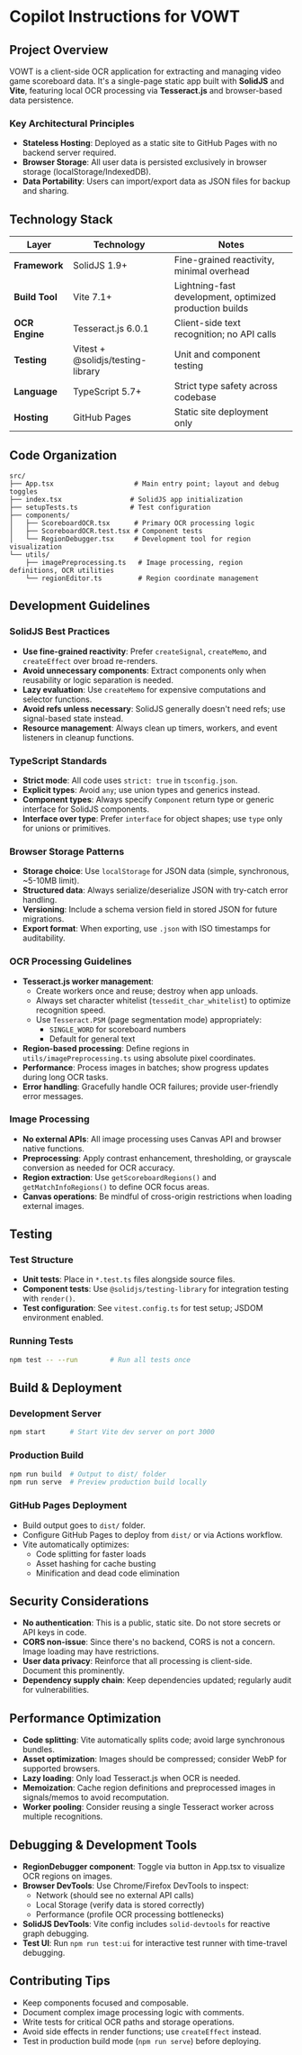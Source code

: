 # Copilot Instructions for VOWT

## Project Overview

VOWT is a client-side OCR application for extracting and managing video game scoreboard data. It's a single-page static app built with **SolidJS** and **Vite**, featuring local OCR processing via **Tesseract.js** and browser-based data persistence.

### Key Architectural Principles

-   **Stateless Hosting**: Deployed as a static site to GitHub Pages with no backend server required.
-   **Browser Storage**: All user data is persisted exclusively in browser storage (localStorage/IndexedDB).
-   **Data Portability**: Users can import/export data as JSON files for backup and sharing.

## Technology Stack

| Layer          | Technology                        | Notes                                                   |
| -------------- | --------------------------------- | ------------------------------------------------------- |
| **Framework**  | SolidJS 1.9+                      | Fine-grained reactivity, minimal overhead               |
| **Build Tool** | Vite 7.1+                         | Lightning-fast development, optimized production builds |
| **OCR Engine** | Tesseract.js 6.0.1                | Client-side text recognition; no API calls              |
| **Testing**    | Vitest + @solidjs/testing-library | Unit and component testing                              |
| **Language**   | TypeScript 5.7+                   | Strict type safety across codebase                      |
| **Hosting**    | GitHub Pages                      | Static site deployment only                             |

## Code Organization

```
src/
├── App.tsx                    # Main entry point; layout and debug toggles
├── index.tsx                 # SolidJS app initialization
├── setupTests.ts             # Test configuration
├── components/
│   ├── ScoreboardOCR.tsx      # Primary OCR processing logic
│   ├── ScoreboardOCR.test.tsx # Component tests
│   └── RegionDebugger.tsx     # Development tool for region visualization
└── utils/
    ├── imagePreprocessing.ts   # Image processing, region definitions, OCR utilities
    └── regionEditor.ts         # Region coordinate management
```

## Development Guidelines

### SolidJS Best Practices

-   **Use fine-grained reactivity**: Prefer `createSignal`, `createMemo`, and `createEffect` over broad re-renders.
-   **Avoid unnecessary components**: Extract components only when reusability or logic separation is needed.
-   **Lazy evaluation**: Use `createMemo` for expensive computations and selector functions.
-   **Avoid refs unless necessary**: SolidJS generally doesn't need refs; use signal-based state instead.
-   **Resource management**: Always clean up timers, workers, and event listeners in cleanup functions.

### TypeScript Standards

-   **Strict mode**: All code uses `strict: true` in `tsconfig.json`.
-   **Explicit types**: Avoid `any`; use union types and generics instead.
-   **Component types**: Always specify `Component` return type or generic interface for SolidJS components.
-   **Interface over type**: Prefer `interface` for object shapes; use `type` only for unions or primitives.

### Browser Storage Patterns

-   **Storage choice**: Use `localStorage` for JSON data (simple, synchronous, ~5-10MB limit).
-   **Structured data**: Always serialize/deserialize JSON with try-catch error handling.
-   **Versioning**: Include a schema version field in stored JSON for future migrations.
-   **Export format**: When exporting, use `.json` with ISO timestamps for auditability.

### OCR Processing Guidelines

-   **Tesseract.js worker management**:
    -   Create workers once and reuse; destroy when app unloads.
    -   Always set character whitelist (`tessedit_char_whitelist`) to optimize recognition speed.
    -   Use `Tesseract.PSM` (page segmentation mode) appropriately:
        -   `SINGLE_WORD` for scoreboard numbers
        -   Default for general text
-   **Region-based processing**: Define regions in `utils/imagePreprocessing.ts` using absolute pixel coordinates.
-   **Performance**: Process images in batches; show progress updates during long OCR tasks.
-   **Error handling**: Gracefully handle OCR failures; provide user-friendly error messages.

### Image Processing

-   **No external APIs**: All image processing uses Canvas API and browser native functions.
-   **Preprocessing**: Apply contrast enhancement, thresholding, or grayscale conversion as needed for OCR accuracy.
-   **Region extraction**: Use `getScoreboardRegions()` and `getMatchInfoRegions()` to define OCR focus areas.
-   **Canvas operations**: Be mindful of cross-origin restrictions when loading external images.

## Testing

### Test Structure

-   **Unit tests**: Place in `*.test.ts` files alongside source files.
-   **Component tests**: Use `@solidjs/testing-library` for integration testing with `render()`.
-   **Test configuration**: See `vitest.config.ts` for test setup; JSDOM environment enabled.

### Running Tests

```bash
npm test -- --run        # Run all tests once
```

## Build & Deployment

### Development Server

```bash
npm start      # Start Vite dev server on port 3000
```

### Production Build

```bash
npm run build  # Output to dist/ folder
npm run serve  # Preview production build locally
```

### GitHub Pages Deployment

-   Build output goes to `dist/` folder.
-   Configure GitHub Pages to deploy from `dist/` or via Actions workflow.
-   Vite automatically optimizes:
    -   Code splitting for faster loads
    -   Asset hashing for cache busting
    -   Minification and dead code elimination

## Security Considerations

-   **No authentication**: This is a public, static site. Do not store secrets or API keys in code.
-   **CORS non-issue**: Since there's no backend, CORS is not a concern. Image loading may have restrictions.
-   **User data privacy**: Reinforce that all processing is client-side. Document this prominently.
-   **Dependency supply chain**: Keep dependencies updated; regularly audit for vulnerabilities.

## Performance Optimization

-   **Code splitting**: Vite automatically splits code; avoid large synchronous bundles.
-   **Asset optimization**: Images should be compressed; consider WebP for supported browsers.
-   **Lazy loading**: Only load Tesseract.js when OCR is needed.
-   **Memoization**: Cache region definitions and preprocessed images in signals/memos to avoid recomputation.
-   **Worker pooling**: Consider reusing a single Tesseract worker across multiple recognitions.

## Debugging & Development Tools

-   **RegionDebugger component**: Toggle via button in App.tsx to visualize OCR regions on images.
-   **Browser DevTools**: Use Chrome/Firefox DevTools to inspect:
    -   Network (should see no external API calls)
    -   Local Storage (verify data is stored correctly)
    -   Performance (profile OCR processing bottlenecks)
-   **SolidJS DevTools**: Vite config includes `solid-devtools` for reactive graph debugging.
-   **Test UI**: Run `npm run test:ui` for interactive test runner with time-travel debugging.

## Contributing Tips

-   Keep components focused and composable.
-   Document complex image processing logic with comments.
-   Write tests for critical OCR paths and storage operations.
-   Avoid side effects in render functions; use `createEffect` instead.
-   Test in production build mode (`npm run serve`) before deploying.
